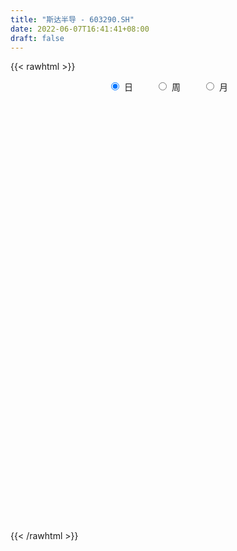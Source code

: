 ```yaml
---
title: "斯达半导 - 603290.SH"
date: 2022-06-07T16:41:41+08:00
draft: false
---
```

{{< rawhtml >}}
    <div style="text-align: center">
        <label style="padding: 1rem;"><input style="margin-right: .5rem" type="radio" name="period" value="D" checked onclick="period_change(this)">日</label>
        <label style="padding: 1rem;"><input style="margin-right: .5rem" type="radio" name="period" value="W" onclick="period_change(this)">周</label>
        <label style="padding: 1rem;"><input style="margin-right: .5rem" type="radio" name="period" value="M" onclick="period_change(this)">月</label>
    </div>
    <div id="chart" style="height: 700px;"></div> 
    <script type="text/javascript">
        const D_v = [69911.47,66442.66,44193.17,48683.39,42842.35,41270.43,32351.75,38965.77,34318.71,34793.93,25019.17,34261.44,34471.59,42727.58,31167.16,40865.33,65295.04,58567.9,64902.93,66768.33,49439.31,59505.69,39029.35,37340.92,41235.03,47461.57,69494.32,56338.07,55557.47,44326.12,35950.7,35802.63,32497.82,45540.23,42056.31,54949.64,36496.29,50318.12,34155.46,31738.43,42523.44,37241.22,52127.46,45147.52,38999.0,33064.48,31026.95,28708.58,39434.84,31980.49,22637.03,39880.8,31241.4,30578.23,32939.89,25470.56,35950.98,28253.91,33840.0,22766.3,20506.97,22641.94,14565.24,22545.56,24321.7,30971.0,28052.23,20266.42,14488.28,14219.91,14980.21,25903.46,20863.61,46796.66,25781.03,32272.14,21256.61,34026.76,52029.63,50736.42,30900.88,33469.64,17909.86,21645.21,27791.73,25471.97,19164.68,33010.39,49307.51,27380.58,21652.19,33126.61,18627.38,18886.66,23212.17,21432.56,14610.51,22626.45,31347.86,22442.37,16321.96,15324.62,30229.0,25785.68,12583.26,26887.71,19288.41,20964.86,12372.61,14871.0,22803.62,18032.26,27237.0,32496.42,48371.33,47858.35,24717.6,41748.78,23282.36,45371.67,34774.8,19706.07,28956.23,26052.82,32073.51,23575.92,22350.61,27886.02,23465.59,26279.09,27863.82,22631.44,26521.15,33448.52,16864.43,24733.9,19238.55,26864.79,57906.94,57101.07,43589.63,45226.24,38709.71,34359.28,36474.68,37815.16,35379.78,25458.48,27504.23,30474.3,21786.14,23428.4,46772.94,24455.75,34150.22,29411.55,40364.74,39582.48,39909.56,34825.0,34397.34,24503.74,43135.76,30914.36,38185.75,49791.98,46273.57,36377.13,26567.93,19925.16,20778.24,32804.29,26276.12,33660.29,24349.91,24404.28,20270.91,13749.95,21648.53,29566.34,38898.87,27902.91,21802.15,19878.75,34173.59,52226.65,32036.91,30238.28,16291.71,25980.77,24828.14,28874.55,26906.82,31695.35,35032.63,41431.89,27221.63,33088.85,36050.79,26042.3,33764.3,21937.05,17360.65,15170.81,15122.34,12339.9,13581.11,19557.97,15538.55,19175.58,14032.47,20977.8,19433.91,24323.87,19102.0,37877.3,42033.59,28346.0,27247.35,21301.9,24323.0,20868.0,28683.61,15261.56,14058.34,13310.03,36163.8,35180.31,17458.56,26027.59,19111.85,26641.41,16872.1,40956.54,31982.98,27632.12,19713.65,26333.35,23990.47,15387.24,21562.0,20777.35,17152.93,32376.15,22984.13,19077.6,14004.6,18549.36,17298.51,24269.0,23688.34,35079.14,28579.61,23574.92,24930.17,17055.08,18075.98,14864.94,25149.56,13400.12,23426.1,21904.9,18428.31,23658.16,36110.88,39611.0,45010.2,34149.38,34557.49,30814.36,26567.92,25751.94,24021.65,27562.32,37155.26,22625.08,32153.24,36627.3,33974.98,28588.29,34071.6,36365.21,28663.4,25240.65,19815.8,18888.1,18296.94,28617.56,31385.13,37535.51,31046.87,28543.93,26859.4,28814.73,28106.24,28605.73,23114.56,38765.75,38014.21,33726.18,19815.36,23807.46,37055.95,26135.9,28265.3,30803.4,20062.54,30193.04,19353.27,20830.06,32191.91,35853.23,26375.35,25536.3,19101.82,20257.56,21029.36,28464.18,40779.87,31430.21,20422.53,20745.01,14635.88,15311.13,14346.74,13811.25,27635.54,17347.44,23435.68,14821.59,17898.14,11447.47,16604.87,20486.92,15249.53,17557.83,20486.48,15206.72,13960.68,26117.23,20703.66,15615.05,10446.25,12130.7,17465.44,32624.56,17535.85,20623.37,37080.14,32376.84,21601.46,20183.29,19571.56,29508.67,27856.2,43009.5,27582.01,25359.68,26896.24,23253.29,18164.55,21461.22,18146.46,31156.68,21512.81,23361.54,20418.82,15755.96,15379.7,18603.27,27842.66,23995.05,16974.36,14759.27,17489.21,20994.71,19483.98,16313.33,11767.25,11588.04,37231.35,36433.92,19378.43,22053.61,14465.84,13711.39,11800.95,18607.96,11372.66,14445.71,14680.78,19133.76,17813.16,9311.16,8586.57,15838.68,24558.87,15465.24,12172.95,27061.8,22753.4,23861.82,25707.7,17072.58,26120.87,24101.52,24472.12,18148.28,34483.3,25681.4,21309.66,21361.41,16650.37,14114.49,12759.01,18041.07,19760.19,23679.88,20810.41,24579.56,33495.56,28818.07,24884.07,14316.75,19445.41,16945.29,12561.72,14913.02,14561.04,10210.16,26996.79,32645.97,25842.78,22675.47,16979.36,20641.9,14830.84,15138.39,22017.93,23297.53,23253.18,35352.82,35330.39,18946.18,18527.52,24187.49,27884.01,36506.15,14807.53,27759.62,16183.59,16587.34,19620.38,11948.97,12747.78,15215.83,20116.0,12080.36,15979.74,21568.0,28693.34,16370.16,27733.64,23788.5,15734.57,26861.17,20228.89,20837.55,19146.79,12037.76,15586.22,18082.66,16042.9,17168.47,17440.93,18917.18,20890.56,16114.16,16916.14,7595.51,27280.3,28571.14,20997.04,13787.16,12974.2,26340.95,23050.58,20301.77,13225.76,16153.71,19295.53,22343.63,14749.8,15040.96,12537.47,17683.2,15167.73,22684.55,22889.68,24916.04]
const D_histogram = [0.0,-0.4397037037,-0.3160014351,-0.802834798,-1.6149953325,-2.0749058033,-2.4281459285,-2.0006065349,-2.0907159889,-2.0305580916,-1.8294305122,-1.2080860466,-0.9224297703,-0.8549431043,-0.7490151691,-0.5481720847,0.3563757226,1.962639367,3.6284019334,4.7578710811,5.2488528177,4.2948990084,3.5718939477,2.6366680968,1.9930725803,1.6954781264,2.5237628441,3.0174662759,3.873693927,4.0348725306,4.1129047672,3.8637053295,3.3179342024,2.3846020204,2.8811108596,3.7887546656,5.563492611,7.1390930589,7.0902132443,7.0102039717,6.0188543193,3.7708518651,1.1699233349,-0.1298615785,-1.0032546759,-1.5134590661,-1.8960166084,-2.1288813341,-3.9330958157,-5.8145550928,-6.6969812082,-5.6593915939,-4.7330289743,-3.6505882574,-2.6234046835,-2.2064946864,-2.168496755,-2.7205074249,-3.7316306018,-3.9147389088,-4.4735729839,-4.609382169,-4.6226048284,-4.292492968,-3.944245693,-3.0540000195,-3.2683744961,-3.586524594,-3.5357956468,-3.069133327,-2.5315477538,-3.1799884501,-3.0685045872,-3.5140494888,-3.8555290413,-4.0623361613,-4.1895220416,-3.7591907979,-2.3731016481,-1.548410845,-1.5013930288,-2.1354922225,-2.2483547303,-1.7056633212,-0.6190150162,0.4677569362,0.966245108,2.4499651596,3.9611341926,4.4350620814,4.2934760824,4.5614551725,4.3060962003,3.7345872409,3.5760443722,3.4084670113,3.0211775751,2.7240206945,3.1934439627,3.0967575143,2.585818892,1.9873735383,0.5185293663,-0.5623371155,-1.2533776577,-2.3323624883,-2.5696280383,-2.6158519067,-2.3673852604,-1.8627076877,-0.9305585977,-0.3075472926,0.4228723233,1.6191489466,3.3511683979,3.409208731,3.265566115,3.7065284063,5.1479640615,5.5988337701,4.6393912909,3.6627908268,3.6321517848,3.6580641669,3.5087004068,2.479668788,1.1505104394,-0.0814506878,-0.9892504646,-1.4174764141,-1.6725981455,-2.2749243031,-1.8889719223,-1.2862476551,-1.0294245655,-0.4772176134,-0.4569604736,-1.133262085,-0.1838211492,1.1819522768,1.9519802754,3.7173527372,4.7758051033,6.606899667,5.4084660932,3.5244376893,2.7519982024,2.1584785153,2.1295979604,0.8985986958,-0.022721391,-1.3895460766,-3.7112818752,-4.9474093566,-4.6516379693,-4.3967985821,-4.5608784139,-3.8887373242,-2.2516953896,-1.7274797497,-0.7207039069,-0.4804946389,0.8414921183,1.5156421166,2.4303477826,0.957279615,-0.0936677913,-0.1967663828,-1.1479414232,-2.1116886712,-2.6482666468,-3.4655942292,-3.8044306737,-3.2221440827,-3.5605221362,-4.5905003261,-5.2294358695,-5.2230342478,-4.8165334413,-4.7745812599,-3.0634352115,-2.7736557966,-1.9962344329,-1.0495661655,-0.8053956884,0.6627122985,1.7837288191,2.1974239448,1.8168950353,1.794209226,2.0541773584,0.6376016495,0.7580608881,1.3488471631,0.8685063807,-0.6314141379,-2.1446790242,-4.0307300751,-6.0615248092,-6.921709194,-6.4008250975,-5.5426775863,-4.9841250065,-4.577666308,-3.7419807175,-2.9929079875,-2.3803464859,-1.990438331,-1.5307116452,-1.5832650873,-1.5057331526,-0.9120622384,-0.136885112,0.4341256772,0.9981322122,2.059423186,3.9075041429,4.9023289841,5.1637322136,5.3407435348,4.7497097764,4.2934946386,4.0265320915,3.7406933483,3.3301426821,2.8215333125,3.5984631763,3.2846931865,2.7557426993,2.3648104042,2.1661097562,2.0627429159,2.0166558283,2.6201306307,2.782646957,3.1625442442,2.9693579586,1.8191709758,1.3040151904,0.639749769,0.0021811111,-0.4767470727,-0.5045795855,0.0873395527,0.7250483761,0.9530473694,0.9835142203,0.8620822885,0.9063909535,1.0929518667,1.1917532708,1.9417727932,2.4627159869,2.679521517,2.3755204234,1.9662080665,0.9303142365,0.4996519479,0.5310392423,0.1561147153,0.398424145,0.7108596078,0.8450336094,1.2037707164,1.4200579769,3.0066737325,4.3238456135,4.6695397409,5.3246198811,5.4972605693,5.2202172785,4.6186353764,3.970579697,2.7088588601,3.2986543813,2.8247531438,0.8346316593,0.5046300485,0.8675478047,1.0949400218,2.6218547819,2.9397616902,2.9781272201,1.8675596139,0.8949267834,-0.1446058951,-1.3729103131,-2.4931083299,-1.1932791716,1.7660022527,4.1109928464,6.6138506655,6.53454075,5.9345549606,3.6872512289,4.1225419144,5.8713351343,3.5775519846,-1.0128671565,-2.3064256485,-4.0464002102,-6.0014827012,-7.6255026294,-9.3479381343,-10.425679232,-11.0726860016,-11.2469730402,-10.7060156323,-10.6250098642,-9.7491205034,-8.0815350671,-5.0237194522,-2.4399613657,-1.5902028119,-1.5108240082,-1.0081729989,0.2494570561,-0.9331082409,-3.5382641061,-4.6663956003,-6.1283045941,-7.0961659549,-6.9031382528,-6.4867760927,-5.6451890385,-4.5281249866,-2.0606977982,-0.7950034076,0.9031183632,1.895411326,2.8892972877,3.6991362986,4.7415944661,5.9160916894,6.0995489413,6.8782995086,6.4694856296,5.8743994106,6.1280600637,3.3388104826,2.5212842416,1.3876457222,0.6092782311,-0.2790546006,1.5059122625,4.401664917,6.3033711136,6.4219994994,3.4901963174,1.4852822424,0.7884530585,0.2761525656,0.0857031241,-0.840282105,-2.0096277883,-0.3912801299,1.0983950566,3.054791943,3.4647422133,3.0783245796,2.0949567633,1.816138697,0.904495236,1.6266667513,2.1825989659,0.3570272545,-0.7029204286,-1.1773220719,-1.7760001351,-2.083374312,-0.8477705991,0.3941870851,0.637918281,-0.1118001416,-1.306791091,-1.0062113555,-0.6821676523,-1.3512139695,-1.7334465576,-1.8940527716,-4.2649034333,-7.0204441337,-8.1654819975,-8.7649024642,-8.5899494667,-8.2204466501,-7.4852160109,-7.2378484772,-6.8881309919,-6.3505368901,-6.512995342,-5.4386330817,-4.1358628511,-3.4137778869,-2.9631974801,-3.3646373699,-2.3689896854,-2.3281723691,-1.7013926078,-1.8122877626,-2.2103116369,-3.5524620914,-4.743576391,-5.3162196983,-5.783275453,-6.4496197896,-5.7489642867,-5.402772958,-3.4421708613,-1.4408364937,0.2757150147,1.6242398884,2.2554368156,2.3126436541,2.7791139106,2.3015374666,2.6190148758,2.6202274744,1.9245034572,1.7525847497,-0.2449567368,-0.8347212509,-0.9387923804,-1.1928849135,-0.4132654759,0.7126851534,1.3645423995,2.3948089003,2.8242129662,2.8295539526,3.9293456662,5.884634576,6.9028190972,7.6984970201,8.403944963,8.8218430662,8.5982147755,7.3149522455,6.2898792772,4.6970317869,3.7873078679,4.647328278,4.7893359081,4.3595622826,2.8149975137,2.443361355,4.3779579897,4.552783314,4.591059633,5.4043048603,5.3145472494,4.6896878659,3.432416153,1.7596263608,0.1813028182,-1.5088421322,-1.5675539457,-2.1848480081,-1.5966890949,-3.8284308031,-6.1485922966,-7.2640657771,-9.3401565582,-10.2634257167,-10.9686104021,-9.6129379064,-8.5827168173,-6.3173766514,-5.4116437813,-4.4761723781,-3.8895592615,-3.7604699541,-4.7555461889,-4.6768064111,-2.3575077845,-0.1221582796,1.7662581454,2.3463066322,1.4323639968,0.6439159665,2.2031406546,3.9096580813,4.5909582868,5.2861260733,4.7704416652,5.6268961659,6.479642063,7.6611568179,8.0848264211,7.5008227617,6.192172069,4.5725216263,3.1732119412,2.1025737525,1.5324182218,1.4535991922,1.1857813622,1.749597398,1.9510702928,0.868920827]
const D_fast = [0.0,-0.5496296296,-0.5049277197,-1.1924697821,-2.4083791498,-3.3870160714,-4.3472926787,-4.4199049188,-5.03269337,-5.4801749957,-5.7364050443,-5.4170820904,-5.3620332566,-5.5082823668,-5.5896082238,-5.5258081606,-4.5321664226,-2.4352429364,0.1376201133,2.4565570312,4.2597519723,4.3795229151,4.5494913413,4.2734325146,4.1281051431,4.2543802208,5.7136056495,6.9616756504,8.7863267832,9.9562235194,11.0624819479,11.7792088425,12.062921266,11.7257395891,12.9425261433,14.7973586157,17.9629697138,21.3233434264,23.0470169229,24.7195586432,25.2329225707,23.9276330828,21.6191853862,20.2869350782,19.1627283118,18.2741591551,17.4175974608,16.6525124015,13.8650239659,10.5299259156,7.9732544983,7.595996214,7.33910159,7.5088952426,7.8802276457,7.7455139712,7.2413877137,6.0092501877,4.0652193603,2.9034263261,1.2261990051,-0.0619557223,-1.2308295888,-1.9738409704,-2.6116551187,-2.48490945,-3.5163775506,-4.731158797,-5.5643787616,-5.8649997736,-5.9603011388,-7.4037389476,-8.0593812314,-9.3834385053,-10.6888003181,-11.9111914784,-13.0857578691,-13.5952243249,-12.8024105872,-12.3648224953,-12.6931529362,-13.8611251856,-14.5360763759,-14.4198007971,-13.4879062463,-12.2841950597,-11.5441456109,-9.4479342694,-6.9464816882,-5.3637882792,-4.4320052575,-3.0236623744,-2.2024972964,-1.8403594456,-1.1048912213,-0.4203518293,-0.0523468717,0.3315014212,1.5992856801,2.2767886103,2.412304711,2.3107027419,0.9714909115,-0.2499598492,-1.2543448059,-2.9164202585,-3.7960928181,-4.4962796632,-4.839659332,-4.8006586813,-4.1011492406,-3.5550247587,-2.7188870619,-1.117823202,1.4519883488,2.3623308646,3.0350797774,4.4026741703,7.1311008408,8.981678992,9.1820843355,9.1211815781,9.9985804823,10.9390089061,11.6668202477,11.2577058259,10.2161750872,8.963851288,7.8087388951,7.026143842,6.3528725743,5.1818153409,5.0955247411,5.3766870946,5.3761540428,5.8090565915,5.715073613,4.7554564804,5.6589421288,7.320203624,8.5782266914,11.2729373376,13.5253409795,17.0081604599,17.1618434094,16.1589244279,16.0744844916,16.0205844333,16.5241033685,15.5177537779,14.5907533433,12.8765421386,9.6269858711,7.1540060506,6.2868679455,5.4425076872,4.138208252,3.8381650106,4.9122830978,5.0046288003,5.8312286663,5.9513142746,7.4836740614,8.5367345888,10.0590272005,8.8252789367,7.7509145826,7.5986243953,6.3604639991,4.8687945833,3.6701499461,1.9864238064,0.6964796934,0.4732302637,-0.7552783239,-2.9328815953,-4.879176106,-6.1785330463,-6.9761656001,-8.1278587337,-7.1825714881,-7.5862060224,-7.3078432669,-6.6235665409,-6.5807449859,-4.9469589244,-3.380010199,-2.4169590872,-2.3432642378,-1.9173977406,-1.1438852686,-2.4010605652,-2.0910861045,-1.1630880387,-1.426302226,-3.084076279,-5.1335109214,-8.027244491,-11.5734204275,-14.1640321107,-15.2433542887,-15.770876174,-16.4583548458,-17.1963127243,-17.2961223131,-17.29527658,-17.2778016999,-17.3855031277,-17.3084543532,-17.7568240672,-18.0557254206,-17.690070066,-16.9491142176,-16.2695720091,-15.4560324211,-13.8798856508,-11.0549286581,-8.8345215709,-7.282185288,-5.7699880831,-5.1735943974,-4.5564358756,-3.8167653997,-3.1674308059,-2.7454458015,-2.5486718431,-0.8721261851,-0.3647228784,-0.2047376907,-0.0044673848,0.3383594063,0.7506782949,1.2087551645,2.4672626245,3.32544069,4.4959740383,5.0451272424,4.3497330035,4.1605810158,3.6562530366,3.0192296564,2.4211147044,2.2671372952,2.8808913217,3.6998622391,4.1661230747,4.4424684807,4.536557121,4.8074635244,5.2672624042,5.664002126,6.8994648468,8.0360870371,8.9227729466,9.2126519588,9.2948916185,8.4915763476,8.185827046,8.349974151,8.0140783028,8.3559937687,8.8461441335,9.1915765374,9.8512563236,10.4225580783,12.760842267,15.1589755514,16.672054614,18.6582897245,20.205245555,21.2332565839,21.7863335258,22.1309227706,21.5464166488,22.9608757653,23.1931628137,21.4116992441,21.2078551454,21.7876598528,22.2887870753,24.4711655309,25.5240128618,26.3069101967,25.6632324939,24.9143313593,23.838647207,22.2671152107,20.5236401115,21.5251494769,24.9259314643,28.2986702697,32.4549907552,34.0093160272,34.8929689779,33.5674780535,35.0334042175,38.250031221,36.8506360674,32.0070001372,30.136835233,27.3852606189,23.9298074526,20.399411867,16.3399918285,12.6558309228,9.2406526528,6.2546223541,4.1190758539,1.543829156,-0.0175616091,-0.3703599395,1.4315258124,3.4052935574,3.8575014083,3.5591742099,3.8097819694,5.1297762885,3.7139339312,0.2242120395,-2.0705183547,-5.0645034971,-7.8064063466,-9.3391632077,-10.5444950708,-11.1142052761,-11.1291724709,-9.1769197321,-8.1099761934,-6.1860748317,-4.7199290375,-3.0037187539,-1.2690956683,0.9587611157,3.6122812614,5.3206257486,7.8189511931,9.0275087214,9.9010223551,11.6866980241,9.7321510637,9.5449458831,8.7582187943,8.1321708609,7.1740743791,9.3355193078,13.3316881915,16.8092371666,18.5333654272,16.4741113245,14.8405178101,14.3408018908,13.8975395393,13.7285158788,12.5924601235,10.9207074932,12.4412351191,14.2055090697,16.9256039419,18.2017397654,18.5849032766,18.1252746512,18.3004912592,17.6149716072,18.7438098102,19.8453917664,18.1090768686,16.8733990783,16.104666917,15.0619888201,14.2337710652,15.2574321284,16.5979365838,17.0011473499,16.223478892,14.7017901698,14.7508170664,14.9043188565,13.8974690469,13.0818748195,12.4477554126,9.0106788926,4.5000271587,1.3136187956,-1.4770272871,-3.4495616564,-5.1351705023,-6.2712438659,-7.8333384514,-9.2056537141,-10.2556938349,-12.0464011223,-12.3316971324,-12.0628926145,-12.1942521221,-12.4844710853,-13.7270703176,-13.3236700543,-13.8648958304,-13.663464221,-14.2274313165,-15.1780331,-17.4082990774,-19.7853074747,-21.6870057065,-23.5998803246,-25.8786296085,-26.6152151773,-27.6197170881,-26.5196577067,-24.8785324626,-23.0930522004,-21.3384673546,-20.1434112235,-19.5080434715,-18.3467947374,-18.2489868148,-17.2767556866,-16.6204862194,-16.8350843723,-16.5688568923,-18.6276375631,-19.4260823899,-19.7648516145,-20.317165376,-19.6408623074,-18.3367403897,-17.3437475438,-15.7147788178,-14.5793215104,-13.8665920358,-11.7844639058,-8.3580163519,-5.6141270565,-2.8938248785,-0.0873906948,2.535968175,4.4618935781,5.0073691095,5.5547659605,5.1361764169,5.1732794649,7.1951319445,8.5344735516,9.1945904968,8.3537751063,8.5929792863,11.6220654184,12.9350865712,14.1211277984,16.2854492409,17.5243284423,18.0718910253,17.6727233507,16.4398401486,14.9068423106,12.8394868271,12.3888865272,11.2253804628,11.4143671023,8.2255176933,4.3682081256,1.4367182008,-2.9744117197,-6.4635373074,-9.9108745934,-10.9584365743,-12.0738946895,-11.3878986864,-11.8350767617,-12.018648453,-12.4044251518,-13.2154533329,-15.3994161149,-16.4898779399,-14.7599562594,-12.5551463244,-10.225165363,-9.0585402183,-9.6143918545,-10.2418608931,-8.1318510413,-5.4479190943,-3.6188793171,-1.6021800123,-0.9252540041,1.337924538,3.8105809509,6.9073849103,9.3522611188,10.6434631498,10.8828554743,10.4063354383,9.8003287384,9.2553339879,9.0682830125,9.352863781,9.3814912916,10.3827066769,11.0719471448,10.2070278859]
const D_slow = [0.0,-0.1099259259,-0.1889262847,-0.3896349842,-0.7933838173,-1.3121102681,-1.9191467502,-2.419298384,-2.9419773812,-3.4496169041,-3.9069745321,-4.2089960438,-4.4396034863,-4.6533392624,-4.8405930547,-4.9776360759,-4.8885421452,-4.3978823035,-3.4907818201,-2.3013140498,-0.9891008454,0.0846239067,0.9775973936,1.6367644178,2.1350325629,2.5589020944,3.1898428055,3.9442093744,4.9126328562,5.9213509889,6.9495771807,7.915503513,8.7449870636,9.3411375687,10.0614152836,11.00860395,12.3994771028,14.1842503675,15.9568036786,17.7093546715,19.2140682513,20.1567812176,20.4492620514,20.4167966567,20.1659829877,19.7876182212,19.3136140691,18.7813937356,17.7981197817,16.3444810085,14.6702357064,13.2553878079,12.0721305644,11.1594835,10.5036323291,9.9520086575,9.4098844688,8.7297576126,7.7968499621,6.8181652349,5.6997719889,4.5474264467,3.3917752396,2.3186519976,1.3325905744,0.5690905695,-0.2480030545,-1.144634203,-2.0285831147,-2.7958664465,-3.428753385,-4.2237504975,-4.9908766443,-5.8693890165,-6.8332712768,-7.8488553171,-8.8962358275,-9.836033527,-10.429308939,-10.8164116503,-11.1917599075,-11.7256329631,-12.2877216457,-12.714137476,-12.86889123,-12.751951996,-12.510390719,-11.897899429,-10.9076158809,-9.7988503605,-8.7254813399,-7.5851175468,-6.5085934967,-5.5749466865,-4.6809355935,-3.8288188406,-3.0735244468,-2.3925192732,-1.5941582826,-0.819968904,-0.173514181,0.3233292036,0.4529615452,0.3123772663,-0.0009671482,-0.5840577702,-1.2264647798,-1.8804277565,-2.4722740716,-2.9379509935,-3.170590643,-3.2474774661,-3.1417593853,-2.7369721486,-1.8991800491,-1.0468778664,-0.2304863376,0.6961457639,1.9831367793,3.3828452219,4.5426930446,5.4583907513,6.3664286975,7.2809447392,8.1581198409,8.7780370379,9.0656646478,9.0453019758,8.7979893597,8.4436202562,8.0254707198,7.456739644,6.9844966634,6.6629347497,6.4055786083,6.2862742049,6.1720340866,5.8887185653,5.842763278,6.1382513472,6.6262464161,7.5555846004,8.7495358762,10.4012607929,11.7533773162,12.6344867386,13.3224862892,13.862105918,14.3945054081,14.6191550821,14.6134747343,14.2660882152,13.3382677464,12.1014154072,10.9385059149,9.8393062693,8.6990866659,7.7269023348,7.1639784874,6.73210855,6.5519325732,6.4318089135,6.6421819431,7.0210924722,7.6286794179,7.8679993216,7.8445823738,7.7953907781,7.5084054223,6.9804832545,6.3184165928,5.4520180355,4.5009103671,3.6953743464,2.8052438124,1.6576187308,0.3502597635,-0.9554987985,-2.1596321588,-3.3532774738,-4.1191362767,-4.8125502258,-5.311608834,-5.5740003754,-5.7753492975,-5.6096712229,-5.1637390181,-4.6143830319,-4.1601592731,-3.7116069666,-3.198062627,-3.0386622146,-2.8491469926,-2.5119352018,-2.2948086067,-2.4526621411,-2.9888318972,-3.9965144159,-5.5118956183,-7.2423229167,-8.8425291911,-10.2281985877,-11.4742298393,-12.6186464163,-13.5541415957,-14.3023685926,-14.897455214,-15.3950647968,-15.7777427081,-16.1735589799,-16.549992268,-16.7780078276,-16.8122291056,-16.7036976863,-16.4541646333,-15.9393088368,-14.962432801,-13.736850555,-12.4459175016,-11.1107316179,-9.9233041738,-8.8499305142,-7.8432974913,-6.9081241542,-6.0755884837,-5.3702051555,-4.4705893615,-3.6494160648,-2.96048039,-2.369277789,-1.8277503499,-1.3120646209,-0.8079006639,-0.1528680062,0.542793733,1.3334297941,2.0757692838,2.5305620277,2.8565658253,3.0165032676,3.0170485453,2.8978617772,2.7717168808,2.793551769,2.974813863,3.2130757053,3.4589542604,3.6744748325,3.9010725709,4.1743105376,4.4722488553,4.9576920536,5.5733710503,6.2432514295,6.8371315354,7.328683552,7.5612621111,7.6861750981,7.8189349087,7.8579635875,7.9575696237,8.1352845257,8.346542928,8.6474856071,9.0025001014,9.7541685345,10.8351299379,12.0025148731,13.3336698434,14.7079849857,16.0130393053,17.1676981494,18.1603430737,18.8375577887,19.662221384,20.36840967,20.5770675848,20.7032250969,20.9201120481,21.1938470535,21.849310749,22.5842511716,23.3287829766,23.7956728801,24.0194045759,23.9832531021,23.6400255239,23.0167484414,22.7184286485,23.1599292117,24.1876774233,25.8411400896,27.4747752772,28.9584140173,29.8802268245,30.9108623031,32.3786960867,33.2730840829,33.0198672937,32.4432608816,31.4316608291,29.9312901538,28.0249144964,25.6879299628,23.0815101548,20.3133386544,17.5015953943,14.8250914863,12.1688390202,9.7315588944,7.7111751276,6.4552452645,5.8452549231,5.4477042202,5.0699982181,4.8179549684,4.8803192324,4.6470421722,3.7624761456,2.5958772456,1.063801097,-0.7102403917,-2.4360249549,-4.0577189781,-5.4690162377,-6.6010474843,-7.1162219339,-7.3149727858,-7.089193195,-6.6153403635,-5.8930160416,-4.9682319669,-3.7828333504,-2.303810428,-0.7789231927,0.9406516845,2.5580230918,4.0266229445,5.5586379604,6.3933405811,7.0236616415,7.370573072,7.5228926298,7.4531289797,7.8296070453,8.9300232745,10.505866053,12.1113659278,12.9839150071,13.3552355677,13.5523488324,13.6213869737,13.6428127548,13.4327422285,12.9303352814,12.832515249,13.1071140131,13.8708119989,14.7369975522,15.5065786971,16.0303178879,16.4843525621,16.7104763712,17.117143059,17.6627928005,17.7520496141,17.5763195069,17.2819889889,16.8379889552,16.3171453772,16.1052027274,16.2037494987,16.3632290689,16.3352790335,16.0085812608,15.7570284219,15.5864865088,15.2486830165,14.8153213771,14.3418081842,13.2755823258,11.5204712924,9.479100793,7.287875177,5.1403878103,3.0852761478,1.2139721451,-0.5954899742,-2.3175227222,-3.9051569447,-5.5334057802,-6.8930640507,-7.9270297634,-8.7804742352,-9.5212736052,-10.3624329477,-10.954680369,-11.5367234613,-11.9620716132,-12.4151435539,-12.9677214631,-13.855836986,-15.0417310837,-16.3707860083,-17.8166048715,-19.4290098189,-20.8662508906,-22.2169441301,-23.0774868454,-23.4376959689,-23.3687672152,-22.9627072431,-22.3988480392,-21.8206871256,-21.125908648,-20.5505242813,-19.8957705624,-19.2407136938,-18.7595878295,-18.3214416421,-18.3826808263,-18.591361139,-18.8260592341,-19.1242804625,-19.2275968314,-19.0494255431,-18.7082899432,-18.1095877181,-17.4035344766,-16.6961459884,-15.7138095719,-14.2426509279,-12.5169461536,-10.5923218986,-8.4913356578,-6.2858748913,-4.1363211974,-2.307583136,-0.7351133167,0.43914463,1.385971597,2.5478036665,3.7451376435,4.8350282142,5.5387775926,6.1496179313,7.2441074287,8.3823032572,9.5300681655,10.8811443806,12.2097811929,13.3822031594,14.2403071976,14.6802137878,14.7255394924,14.3483289593,13.9564404729,13.4102284709,13.0110561971,12.0539484964,10.5168004222,8.700783978,6.3657448384,3.7998884092,1.0577358087,-1.3454986679,-3.4911778722,-5.0705220351,-6.4234329804,-7.5424760749,-8.5148658903,-9.4549833788,-10.643869926,-11.8130715288,-12.4024484749,-12.4329880448,-11.9914235085,-11.4048468504,-11.0467558512,-10.8857768596,-10.3349916959,-9.3575771756,-8.2098376039,-6.8883060856,-5.6956956693,-4.2889716278,-2.6690611121,-0.7537719076,1.2674346977,3.1426403881,4.6906834053,5.8338138119,6.6271167972,7.1527602353,7.5358647908,7.8992645888,8.1957099294,8.6331092789,9.1208768521,9.3381070588]
const D_data = [['2020-05-15', 165.0, 169.99, 162.4, 180.0],['2020-05-18', 174.0, 163.1, 160.1, 174.39],['2020-05-19', 164.2, 168.98, 160.86, 170.41],['2020-05-20', 167.0, 159.85, 156.3, 169.6],['2020-05-21', 158.9, 151.19, 149.5, 158.91],['2020-05-22', 150.68, 150.52, 147.58, 155.67],['2020-05-25', 149.0, 147.61, 144.5, 152.5],['2020-05-26', 149.11, 155.51, 149.11, 156.38],['2020-05-27', 154.01, 147.91, 147.86, 156.39],['2020-05-28', 146.76, 147.6, 140.95, 149.04],['2020-05-29', 145.68, 148.0, 144.0, 149.99],['2020-06-01', 150.36, 153.7, 147.66, 155.84],['2020-06-02', 154.0, 150.48, 148.11, 154.86],['2020-06-03', 150.64, 147.34, 146.78, 152.88],['2020-06-04', 146.7, 146.97, 143.33, 147.45],['2020-06-05', 146.3, 147.77, 146.28, 153.1],['2020-06-08', 150.5, 158.81, 150.47, 162.0],['2020-06-09', 161.99, 174.69, 161.99, 174.69],['2020-06-10', 179.8, 186.0, 173.75, 189.98],['2020-06-11', 193.48, 189.82, 187.0, 196.94],['2020-06-12', 188.26, 190.0, 184.31, 192.0],['2020-06-15', 185.66, 174.4, 174.0, 186.91],['2020-06-16', 177.45, 175.98, 173.3, 180.49],['2020-06-17', 176.08, 171.5, 168.6, 176.69],['2020-06-18', 171.92, 173.0, 168.0, 175.29],['2020-06-19', 171.11, 176.6, 171.11, 180.5],['2020-06-22', 180.88, 194.26, 180.66, 194.26],['2020-06-23', 195.12, 196.39, 188.38, 200.0],['2020-06-24', 196.0, 208.0, 193.98, 214.99],['2020-06-29', 204.0, 206.0, 201.0, 214.95],['2020-06-30', 208.16, 209.8, 204.1, 214.5],['2020-07-01', 209.0, 209.5, 204.3, 217.85],['2020-07-02', 206.98, 207.7, 204.51, 214.7],['2020-07-03', 207.93, 202.41, 191.69, 209.99],['2020-07-06', 201.8, 222.65, 201.5, 222.65],['2020-07-07', 234.43, 235.8, 228.68, 244.92],['2020-07-08', 238.61, 259.38, 238.61, 259.38],['2020-07-09', 271.99, 272.98, 260.0, 279.8],['2020-07-10', 264.0, 264.63, 260.27, 272.5],['2020-07-13', 267.68, 271.96, 264.89, 276.99],['2020-07-14', 268.0, 265.5, 254.01, 275.0],['2020-07-15', 265.13, 247.7, 246.92, 267.49],['2020-07-16', 246.34, 235.0, 224.52, 256.0],['2020-07-17', 234.81, 244.06, 233.47, 254.0],['2020-07-20', 246.25, 245.95, 230.0, 248.88],['2020-07-21', 240.61, 248.59, 240.18, 256.0],['2020-07-22', 244.8, 249.19, 244.67, 255.52],['2020-07-23', 244.0, 250.5, 238.69, 250.5],['2020-07-24', 247.49, 225.45, 225.45, 249.77],['2020-07-27', 220.0, 213.0, 210.51, 226.0],['2020-07-28', 219.0, 215.21, 208.5, 220.0],['2020-07-29', 214.99, 236.73, 212.03, 236.73],['2020-07-30', 236.0, 238.3, 230.02, 244.0],['2020-07-31', 237.0, 244.0, 236.01, 252.19],['2020-08-03', 246.94, 248.06, 238.8, 251.64],['2020-08-04', 248.06, 243.85, 241.95, 251.86],['2020-08-05', 252.52, 239.96, 236.01, 259.99],['2020-08-06', 233.99, 230.5, 225.45, 236.73],['2020-08-07', 229.0, 219.09, 214.37, 231.99],['2020-08-10', 216.29, 224.2, 216.29, 226.2],['2020-08-11', 223.88, 215.0, 214.45, 225.55],['2020-08-12', 214.01, 215.5, 205.0, 216.93],['2020-08-13', 217.16, 213.49, 210.86, 218.0],['2020-08-14', 213.8, 215.48, 208.0, 216.5],['2020-08-17', 216.0, 214.5, 209.96, 216.97],['2020-08-18', 214.27, 221.98, 212.52, 224.62],['2020-08-19', 218.78, 207.45, 207.45, 218.89],['2020-08-20', 204.0, 201.85, 192.64, 206.96],['2020-08-21', 202.0, 202.66, 199.5, 204.63],['2020-08-24', 201.1, 206.28, 198.0, 208.43],['2020-08-25', 205.98, 207.2, 205.98, 213.77],['2020-08-26', 208.18, 189.19, 186.86, 208.74],['2020-08-27', 189.32, 194.09, 185.0, 196.46],['2020-08-28', 191.0, 182.78, 176.65, 191.05],['2020-08-31', 183.0, 178.08, 178.0, 184.08],['2020-09-01', 176.9, 174.05, 167.55, 176.99],['2020-09-02', 175.0, 169.63, 168.8, 175.98],['2020-09-03', 169.78, 172.91, 164.88, 178.66],['2020-09-04', 175.0, 185.91, 174.68, 190.1],['2020-09-07', 187.0, 181.78, 177.68, 196.6],['2020-09-08', 177.0, 171.6, 169.01, 177.79],['2020-09-09', 166.51, 158.37, 157.01, 168.97],['2020-09-10', 164.0, 159.4, 157.52, 164.56],['2020-09-11', 156.0, 165.41, 155.18, 166.6],['2020-09-14', 168.59, 173.89, 164.8, 174.5],['2020-09-15', 172.33, 177.9, 167.5, 179.5],['2020-09-16', 176.06, 173.6, 173.47, 179.99],['2020-09-17', 174.39, 190.96, 172.47, 190.96],['2020-09-18', 196.8, 200.38, 192.1, 205.47],['2020-09-21', 196.74, 194.66, 193.97, 201.15],['2020-09-22', 191.98, 190.03, 187.28, 196.5],['2020-09-23', 191.8, 197.9, 190.01, 201.0],['2020-09-24', 194.0, 193.93, 192.01, 199.28],['2020-09-25', 195.47, 190.09, 188.6, 198.78],['2020-09-28', 191.02, 195.49, 187.09, 199.2],['2020-09-29', 197.5, 196.69, 194.5, 200.06],['2020-09-30', 196.68, 194.52, 194.01, 199.74],['2020-10-09', 198.0, 195.71, 195.21, 201.94],['2020-10-12', 196.56, 207.88, 196.56, 207.88],['2020-10-13', 207.0, 204.15, 200.51, 207.0],['2020-10-14', 202.27, 199.52, 199.38, 203.88],['2020-10-15', 199.46, 197.26, 196.23, 202.45],['2020-10-16', 196.0, 181.8, 180.0, 198.98],['2020-10-19', 180.0, 179.78, 174.5, 185.3],['2020-10-20', 177.5, 179.15, 175.6, 179.53],['2020-10-21', 179.15, 168.0, 165.88, 179.99],['2020-10-22', 167.5, 172.88, 165.02, 174.99],['2020-10-23', 171.52, 172.2, 168.52, 175.98],['2020-10-26', 171.0, 174.13, 168.01, 177.8],['2020-10-27', 172.0, 177.3, 170.35, 178.71],['2020-10-28', 177.3, 185.0, 174.9, 187.65],['2020-10-29', 180.6, 184.39, 180.5, 190.76],['2020-10-30', 181.73, 189.0, 181.54, 193.58],['2020-11-02', 189.0, 200.47, 185.4, 205.5],['2020-11-03', 201.5, 216.8, 200.48, 220.52],['2020-11-04', 212.99, 203.18, 198.8, 215.92],['2020-11-05', 206.0, 203.01, 199.1, 207.68],['2020-11-06', 202.0, 213.98, 198.0, 217.0],['2020-11-09', 221.5, 235.38, 221.5, 235.38],['2020-11-10', 240.0, 232.8, 230.81, 247.5],['2020-11-11', 234.5, 218.42, 218.42, 236.49],['2020-11-12', 224.27, 217.0, 216.85, 225.5],['2020-11-13', 216.68, 229.9, 213.6, 234.5],['2020-11-16', 229.88, 234.5, 220.52, 236.9],['2020-11-17', 230.89, 235.95, 217.01, 236.48],['2020-11-18', 230.6, 225.34, 225.05, 235.0],['2020-11-19', 219.0, 217.91, 215.51, 227.48],['2020-11-20', 217.0, 213.9, 208.26, 220.88],['2020-11-23', 211.58, 213.0, 207.02, 214.82],['2020-11-24', 212.0, 215.65, 210.1, 219.69],['2020-11-25', 216.0, 215.9, 211.2, 223.8],['2020-11-26', 215.0, 208.74, 207.7, 218.0],['2020-11-27', 207.0, 219.9, 204.61, 220.6],['2020-11-30', 219.98, 225.0, 216.0, 230.0],['2020-12-01', 222.1, 223.0, 221.03, 226.99],['2020-12-02', 224.0, 229.2, 223.0, 231.66],['2020-12-03', 228.0, 224.6, 224.24, 233.5],['2020-12-04', 221.0, 214.31, 213.0, 224.62],['2020-12-07', 220.0, 235.74, 220.0, 235.74],['2020-12-08', 235.47, 248.5, 230.0, 253.47],['2020-12-09', 247.77, 249.0, 244.18, 259.0],['2020-12-10', 252.98, 271.65, 243.0, 273.8],['2020-12-11', 267.34, 275.03, 262.63, 280.0],['2020-12-14', 277.5, 298.5, 266.62, 302.53],['2020-12-15', 295.0, 268.65, 268.65, 303.79],['2020-12-16', 260.0, 257.02, 254.31, 268.0],['2020-12-17', 254.44, 268.12, 252.26, 273.17],['2020-12-18', 272.5, 270.57, 268.12, 280.85],['2020-12-21', 269.19, 279.7, 267.3, 293.0],['2020-12-22', 281.88, 264.5, 262.0, 281.9],['2020-12-23', 263.0, 264.98, 258.55, 268.8],['2020-12-24', 261.18, 254.68, 250.0, 267.5],['2020-12-25', 254.77, 232.62, 229.21, 254.77],['2020-12-28', 224.3, 234.91, 224.12, 238.0],['2020-12-29', 234.0, 249.35, 230.81, 252.0],['2020-12-30', 245.0, 248.18, 238.0, 249.85],['2020-12-31', 247.32, 240.9, 232.81, 249.0],['2021-01-04', 238.99, 250.54, 232.5, 255.0],['2021-01-05', 251.94, 267.5, 251.94, 272.0],['2021-01-06', 266.0, 258.81, 251.94, 266.0],['2021-01-07', 258.0, 268.98, 249.94, 269.9],['2021-01-08', 270.0, 263.2, 257.07, 270.0],['2021-01-11', 265.07, 282.08, 265.07, 289.0],['2021-01-12', 275.5, 281.3, 269.58, 290.98],['2021-01-13', 285.0, 291.26, 270.08, 291.99],['2021-01-14', 286.5, 262.28, 262.13, 304.11],['2021-01-15', 248.0, 262.19, 236.8, 270.0],['2021-01-18', 256.0, 271.94, 250.35, 278.32],['2021-01-19', 271.0, 259.0, 258.0, 271.94],['2021-01-20', 258.0, 253.37, 253.12, 262.3],['2021-01-21', 253.37, 253.69, 253.2, 259.78],['2021-01-22', 253.7, 244.88, 239.05, 256.2],['2021-01-25', 240.0, 245.53, 236.36, 247.88],['2021-01-26', 245.58, 255.5, 243.8, 259.5],['2021-01-27', 251.96, 242.36, 239.0, 254.97],['2021-01-28', 237.0, 227.02, 225.8, 248.36],['2021-01-29', 230.0, 223.59, 219.0, 231.95],['2021-02-01', 221.35, 225.72, 219.03, 228.0],['2021-02-02', 225.77, 227.6, 223.5, 235.0],['2021-02-03', 225.98, 220.0, 208.84, 227.49],['2021-02-04', 219.05, 242.0, 213.0, 242.0],['2021-02-05', 233.47, 226.63, 226.0, 238.88],['2021-02-08', 226.48, 233.0, 218.0, 240.69],['2021-02-09', 234.0, 237.8, 227.1, 241.86],['2021-02-10', 230.0, 230.67, 227.6, 237.1],['2021-02-18', 236.0, 249.79, 233.04, 252.2],['2021-02-19', 245.1, 252.68, 238.03, 255.6],['2021-02-22', 247.76, 248.88, 246.8, 263.36],['2021-02-23', 244.01, 240.0, 235.05, 245.61],['2021-02-24', 241.77, 244.28, 238.0, 253.93],['2021-02-25', 242.0, 249.52, 236.0, 254.99],['2021-02-26', 241.21, 226.0, 224.94, 246.49],['2021-03-01', 228.4, 241.89, 228.4, 243.9],['2021-03-02', 241.32, 250.18, 240.02, 253.38],['2021-03-03', 248.8, 237.6, 229.02, 248.8],['2021-03-04', 234.41, 219.2, 213.84, 237.49],['2021-03-05', 211.8, 209.35, 204.0, 215.98],['2021-03-08', 207.8, 192.47, 190.25, 211.58],['2021-03-09', 192.24, 175.29, 174.98, 192.24],['2021-03-10', 179.0, 175.99, 172.56, 181.35],['2021-03-11', 174.0, 185.88, 171.11, 188.0],['2021-03-12', 187.53, 187.69, 183.0, 189.73],['2021-03-15', 182.9, 182.0, 179.0, 185.67],['2021-03-16', 182.01, 177.15, 175.03, 183.9],['2021-03-17', 177.64, 180.69, 175.03, 184.0],['2021-03-18', 179.3, 179.21, 177.11, 181.97],['2021-03-19', 175.53, 176.95, 174.04, 181.0],['2021-03-22', 177.0, 172.96, 169.26, 179.8],['2021-03-23', 172.98, 172.5, 169.2, 176.3],['2021-03-24', 170.0, 163.65, 162.09, 170.0],['2021-03-25', 160.0, 161.77, 160.0, 164.5],['2021-03-26', 162.64, 166.71, 160.24, 168.6],['2021-03-29', 169.0, 169.88, 166.2, 170.79],['2021-03-30', 170.22, 168.7, 167.35, 174.49],['2021-03-31', 167.5, 169.9, 164.1, 171.39],['2021-04-01', 170.0, 179.46, 169.91, 185.32],['2021-04-02', 180.9, 197.41, 180.9, 197.41],['2021-04-06', 200.0, 195.92, 195.22, 205.3],['2021-04-07', 194.6, 192.31, 186.0, 196.74],['2021-04-08', 190.6, 194.98, 188.61, 196.77],['2021-04-09', 190.0, 186.78, 186.1, 195.5],['2021-04-12', 188.26, 187.92, 186.31, 194.9],['2021-04-13', 186.0, 190.48, 184.06, 196.8],['2021-04-14', 190.61, 190.81, 188.18, 194.7],['2021-04-15', 189.0, 189.27, 184.0, 190.48],['2021-04-16', 190.0, 187.2, 184.52, 192.77],['2021-04-19', 185.16, 205.92, 184.18, 205.92],['2021-04-20', 200.37, 195.69, 195.0, 204.5],['2021-04-21', 193.31, 192.66, 190.35, 196.3],['2021-04-22', 193.51, 193.57, 192.57, 202.5],['2021-04-23', 191.57, 195.9, 189.74, 197.5],['2021-04-26', 197.01, 197.75, 196.0, 204.6],['2021-04-27', 197.8, 199.55, 194.88, 200.93],['2021-04-28', 204.11, 211.0, 200.26, 216.51],['2021-04-29', 211.91, 209.75, 209.0, 223.0],['2021-04-30', 209.75, 216.47, 208.0, 219.88],['2021-05-06', 216.0, 212.5, 209.71, 216.47],['2021-05-07', 212.01, 199.11, 198.99, 215.3],['2021-05-10', 199.18, 204.19, 191.0, 206.0],['2021-05-11', 202.9, 200.32, 198.07, 205.45],['2021-05-12', 198.71, 197.81, 192.51, 201.0],['2021-05-13', 196.33, 197.0, 194.62, 202.81],['2021-05-14', 197.81, 201.29, 195.92, 202.22],['2021-05-17', 203.88, 210.82, 203.0, 214.88],['2021-05-18', 207.6, 215.47, 205.17, 216.46],['2021-05-19', 213.79, 213.8, 210.14, 217.7],['2021-05-20', 211.2, 213.28, 211.02, 216.8],['2021-05-21', 214.99, 212.38, 206.66, 218.2],['2021-05-24', 209.89, 215.5, 207.01, 215.59],['2021-05-25', 217.3, 219.29, 214.05, 221.0],['2021-05-26', 221.0, 220.5, 216.63, 227.0],['2021-05-27', 220.5, 232.9, 218.5, 237.5],['2021-05-28', 231.29, 236.0, 230.0, 242.7],['2021-05-31', 240.01, 237.1, 232.0, 241.36],['2021-06-01', 233.98, 233.3, 232.0, 241.5],['2021-06-02', 232.81, 232.8, 229.67, 236.75],['2021-06-03', 230.5, 223.25, 222.2, 230.99],['2021-06-04', 221.01, 228.52, 220.98, 232.0],['2021-06-07', 232.18, 234.75, 232.18, 239.0],['2021-06-08', 237.0, 230.12, 227.82, 238.86],['2021-06-09', 229.79, 238.85, 227.18, 238.98],['2021-06-10', 239.38, 242.83, 236.75, 245.2],['2021-06-11', 245.2, 243.61, 237.28, 246.55],['2021-06-15', 242.27, 249.8, 237.0, 253.51],['2021-06-16', 249.8, 251.89, 249.0, 270.0],['2021-06-17', 251.8, 277.08, 249.01, 277.08],['2021-06-18', 277.08, 286.0, 277.08, 296.1],['2021-06-21', 285.0, 283.58, 275.75, 295.97],['2021-06-22', 284.51, 296.0, 277.7, 306.2],['2021-06-23', 293.92, 298.55, 293.24, 311.66],['2021-06-24', 302.0, 299.13, 283.0, 303.0],['2021-06-25', 298.94, 299.0, 292.2, 311.0],['2021-06-28', 299.05, 301.0, 296.1, 305.4],['2021-06-29', 298.19, 293.45, 288.5, 302.89],['2021-06-30', 297.0, 320.0, 294.2, 322.0],['2021-07-01', 314.7, 312.3, 306.0, 316.68],['2021-07-02', 307.61, 291.0, 288.88, 307.96],['2021-07-05', 292.56, 309.0, 292.0, 311.0],['2021-07-06', 312.05, 321.3, 303.99, 326.2],['2021-07-07', 309.5, 325.0, 296.01, 328.03],['2021-07-08', 324.0, 350.62, 322.0, 355.55],['2021-07-09', 350.62, 345.88, 326.0, 350.68],['2021-07-12', 339.92, 349.0, 331.0, 354.01],['2021-07-13', 344.88, 337.0, 331.8, 349.88],['2021-07-14', 332.0, 337.6, 330.0, 345.0],['2021-07-15', 330.0, 335.03, 325.12, 346.88],['2021-07-16', 335.04, 329.3, 327.76, 343.2],['2021-07-19', 324.31, 326.06, 312.63, 328.0],['2021-07-20', 322.8, 358.67, 322.0, 358.67],['2021-07-21', 364.0, 394.54, 356.01, 394.54],['2021-07-22', 391.88, 406.98, 382.7, 410.1],['2021-07-23', 407.0, 430.0, 396.5, 437.0],['2021-07-26', 420.26, 413.3, 408.0, 444.21],['2021-07-27', 427.58, 413.97, 409.85, 449.0],['2021-07-28', 404.79, 393.66, 377.0, 418.77],['2021-07-29', 409.24, 429.85, 396.0, 433.0],['2021-07-30', 430.0, 460.78, 417.0, 471.55],['2021-08-02', 450.0, 417.11, 414.7, 459.62],['2021-08-03', 400.01, 375.4, 375.4, 412.0],['2021-08-04', 375.0, 404.1, 371.22, 404.5],['2021-08-05', 395.8, 392.28, 384.87, 406.89],['2021-08-06', 398.79, 379.9, 374.02, 398.79],['2021-08-09', 365.3, 373.0, 341.92, 378.0],['2021-08-10', 365.0, 359.7, 353.3, 375.88],['2021-08-11', 359.69, 355.72, 341.07, 359.69],['2021-08-12', 352.0, 350.9, 349.8, 368.73],['2021-08-13', 345.3, 348.33, 343.0, 355.0],['2021-08-16', 349.8, 351.78, 340.49, 365.56],['2021-08-17', 345.0, 341.06, 338.8, 356.0],['2021-08-18', 341.07, 347.0, 336.0, 356.0],['2021-08-19', 345.0, 357.91, 343.3, 369.0],['2021-08-20', 356.5, 383.91, 353.0, 385.0],['2021-08-23', 388.0, 391.16, 371.0, 394.0],['2021-08-24', 388.0, 377.93, 374.33, 392.68],['2021-08-25', 368.0, 370.3, 359.58, 377.0],['2021-08-26', 373.99, 376.88, 366.01, 386.65],['2021-08-27', 376.83, 391.51, 374.69, 395.0],['2021-08-30', 371.0, 361.53, 352.6, 378.18],['2021-08-31', 363.0, 332.22, 325.38, 363.0],['2021-09-01', 324.98, 337.76, 303.55, 340.0],['2021-09-02', 328.1, 322.47, 316.88, 335.85],['2021-09-03', 324.48, 316.78, 305.86, 326.9],['2021-09-06', 310.99, 323.38, 310.99, 326.83],['2021-09-07', 321.76, 321.99, 319.9, 327.63],['2021-09-08', 323.8, 325.18, 321.11, 332.49],['2021-09-09', 325.0, 329.0, 320.28, 331.5],['2021-09-10', 331.0, 352.03, 325.71, 360.88],['2021-09-13', 346.0, 344.92, 334.6, 354.06],['2021-09-14', 339.0, 357.4, 338.18, 373.72],['2021-09-15', 360.0, 356.0, 348.58, 362.06],['2021-09-16', 353.98, 362.44, 348.0, 362.8],['2021-09-17', 355.6, 366.9, 355.51, 371.99],['2021-09-22', 362.0, 377.61, 360.2, 385.98],['2021-09-23', 374.5, 389.13, 363.5, 394.56],['2021-09-24', 384.05, 385.0, 378.5, 391.0],['2021-09-27', 389.0, 400.3, 385.0, 403.8],['2021-09-28', 395.0, 392.03, 390.5, 409.0],['2021-09-29', 386.03, 392.4, 380.1, 394.97],['2021-09-30', 393.0, 407.62, 386.66, 410.99],['2021-10-08', 412.9, 367.25, 367.0, 412.9],['2021-10-11', 378.0, 385.49, 369.99, 386.0],['2021-10-12', 385.99, 378.83, 373.82, 391.18],['2021-10-13', 382.0, 379.96, 373.0, 383.5],['2021-10-14', 379.76, 375.26, 360.0, 380.5],['2021-10-15', 379.2, 412.79, 376.05, 412.79],['2021-10-18', 425.0, 442.99, 422.34, 448.93],['2021-10-19', 440.99, 449.24, 438.0, 453.99],['2021-10-20', 452.62, 439.1, 432.01, 454.99],['2021-10-21', 440.78, 399.0, 395.84, 441.0],['2021-10-22', 398.33, 401.1, 383.32, 405.49],['2021-10-25', 395.2, 413.0, 387.19, 417.75],['2021-10-26', 410.0, 414.4, 400.61, 423.0],['2021-10-27', 414.06, 418.62, 410.24, 435.0],['2021-10-28', 413.0, 408.0, 405.11, 442.5],['2021-10-29', 411.0, 400.0, 390.0, 415.8],['2021-11-01', 401.03, 437.04, 393.03, 440.0],['2021-11-02', 441.07, 446.0, 433.11, 454.48],['2021-11-03', 442.88, 464.8, 442.77, 483.8],['2021-11-04', 475.86, 456.5, 448.02, 480.5],['2021-11-05', 465.16, 451.37, 448.85, 474.98],['2021-11-08', 445.2, 444.5, 435.2, 454.01],['2021-11-09', 440.1, 453.8, 431.61, 456.4],['2021-11-10', 448.0, 446.1, 441.01, 453.68],['2021-11-11', 446.5, 469.5, 443.18, 478.0],['2021-11-12', 463.0, 474.9, 455.8, 480.99],['2021-11-15', 475.0, 445.15, 443.0, 478.0],['2021-11-16', 439.95, 449.3, 439.0, 460.0],['2021-11-17', 448.0, 454.21, 442.0, 458.1],['2021-11-18', 452.9, 450.99, 448.0, 466.68],['2021-11-19', 455.95, 453.0, 448.0, 465.5],['2021-11-22', 455.0, 476.0, 453.68, 488.0],['2021-11-23', 477.91, 484.93, 477.91, 502.0],['2021-11-24', 483.0, 479.19, 470.18, 496.66],['2021-11-25', 476.8, 467.91, 467.0, 489.79],['2021-11-26', 468.55, 458.79, 453.8, 472.98],['2021-11-29', 454.88, 476.45, 446.18, 478.0],['2021-11-30', 479.0, 480.0, 464.88, 483.0],['2021-12-01', 476.81, 468.0, 463.0, 483.0],['2021-12-02', 468.11, 469.65, 462.06, 474.15],['2021-12-03', 469.65, 471.58, 465.52, 477.5],['2021-12-06', 471.54, 436.5, 429.97, 472.45],['2021-12-07', 436.5, 415.0, 407.45, 439.88],['2021-12-08', 418.0, 420.0, 415.4, 425.5],['2021-12-09', 428.0, 416.5, 411.95, 428.0],['2021-12-10', 409.74, 418.97, 408.5, 419.7],['2021-12-13', 416.56, 416.72, 412.0, 418.63],['2021-12-14', 414.01, 418.3, 411.83, 418.6],['2021-12-15', 418.26, 408.98, 401.23, 418.26],['2021-12-16', 409.81, 406.0, 402.8, 414.51],['2021-12-17', 405.13, 405.0, 396.0, 407.61],['2021-12-20', 402.0, 391.4, 389.33, 410.0],['2021-12-21', 392.7, 403.69, 390.95, 408.33],['2021-12-22', 407.0, 408.1, 401.2, 412.0],['2021-12-23', 408.28, 402.09, 398.73, 409.8],['2021-12-24', 402.5, 398.0, 391.51, 404.0],['2021-12-27', 396.99, 383.49, 381.01, 397.0],['2021-12-28', 388.89, 398.79, 386.9, 402.8],['2021-12-29', 398.0, 386.14, 381.69, 401.88],['2021-12-30', 384.9, 392.0, 384.46, 396.81],['2021-12-31', 394.35, 381.0, 375.0, 395.0],['2022-01-04', 382.0, 372.59, 368.68, 382.68],['2022-01-05', 371.0, 351.8, 349.97, 374.5],['2022-01-06', 346.56, 341.42, 335.0, 350.48],['2022-01-07', 344.0, 338.1, 335.4, 348.48],['2022-01-10', 337.2, 329.7, 327.31, 339.0],['2022-01-11', 330.6, 316.55, 315.5, 332.32],['2022-01-12', 320.51, 326.0, 317.29, 327.58],['2022-01-13', 326.0, 316.84, 315.61, 326.16],['2022-01-14', 313.6, 336.55, 313.6, 341.5],['2022-01-17', 340.5, 342.53, 334.0, 345.81],['2022-01-18', 339.5, 345.24, 337.19, 353.5],['2022-01-19', 341.26, 346.4, 339.0, 351.04],['2022-01-20', 343.12, 341.1, 338.38, 348.98],['2022-01-21', 338.0, 334.45, 332.68, 341.85],['2022-01-24', 332.0, 339.98, 332.0, 344.99],['2022-01-25', 338.05, 327.18, 325.58, 344.34],['2022-01-26', 329.39, 335.8, 321.0, 339.92],['2022-01-27', 346.0, 332.01, 330.18, 351.0],['2022-01-28', 339.0, 320.5, 317.7, 341.2],['2022-02-07', 334.0, 323.54, 317.33, 343.51],['2022-02-08', 323.0, 292.75, 291.19, 323.0],['2022-02-09', 291.1, 300.3, 290.78, 303.01],['2022-02-10', 300.55, 301.12, 293.0, 309.7],['2022-02-11', 296.16, 294.7, 293.88, 306.66],['2022-02-14', 291.8, 305.7, 283.5, 311.77],['2022-02-15', 307.63, 312.6, 304.0, 314.66],['2022-02-16', 316.0, 309.62, 308.17, 318.0],['2022-02-17', 308.44, 317.81, 306.5, 323.2],['2022-02-18', 316.0, 313.8, 312.66, 328.6],['2022-02-21', 315.0, 309.5, 307.31, 317.59],['2022-02-22', 307.0, 326.62, 302.55, 327.5],['2022-02-23', 324.0, 347.44, 323.0, 351.23],['2022-02-24', 346.94, 346.99, 340.0, 352.2],['2022-02-25', 355.51, 353.34, 344.0, 362.85],['2022-02-28', 350.24, 361.39, 346.75, 361.39],['2022-03-01', 360.99, 366.7, 358.0, 372.39],['2022-03-02', 365.79, 365.44, 353.0, 367.0],['2022-03-03', 367.99, 354.0, 352.2, 369.0],['2022-03-04', 350.0, 356.22, 346.16, 370.61],['2022-03-07', 355.0, 346.39, 335.5, 355.0],['2022-03-08', 345.52, 351.7, 344.97, 361.8],['2022-03-09', 359.0, 377.42, 359.0, 378.88],['2022-03-10', 386.99, 375.38, 374.68, 394.0],['2022-03-11', 367.0, 371.72, 363.01, 379.13],['2022-03-14', 367.63, 356.01, 356.0, 369.55],['2022-03-15', 354.5, 368.46, 351.63, 378.66],['2022-03-16', 375.5, 405.31, 370.88, 405.31],['2022-03-17', 410.0, 393.68, 391.0, 423.0],['2022-03-18', 393.82, 397.5, 385.09, 404.0],['2022-03-21', 392.0, 415.0, 392.0, 417.0],['2022-03-22', 410.85, 411.6, 403.8, 415.0],['2022-03-23', 414.3, 408.8, 398.0, 414.3],['2022-03-24', 405.0, 401.0, 386.0, 405.0],['2022-03-25', 401.0, 391.99, 391.1, 407.98],['2022-03-28', 380.51, 387.23, 380.0, 395.48],['2022-03-29', 388.0, 378.5, 376.0, 394.2],['2022-03-30', 384.97, 394.99, 381.0, 395.95],['2022-03-31', 392.89, 386.6, 381.0, 394.01],['2022-04-01', 381.0, 402.0, 381.0, 404.5],['2022-04-06', 398.0, 361.8, 361.8, 398.0],['2022-04-07', 350.85, 345.94, 337.0, 359.99],['2022-04-08', 346.88, 347.7, 340.08, 354.44],['2022-04-11', 340.41, 321.4, 317.7, 340.8],['2022-04-12', 322.82, 320.56, 309.81, 327.82],['2022-04-13', 316.0, 310.69, 307.21, 318.0],['2022-04-14', 313.1, 330.0, 303.99, 336.83],['2022-04-15', 320.0, 324.74, 313.35, 330.0],['2022-04-18', 321.11, 342.57, 320.0, 342.59],['2022-04-19', 336.68, 328.6, 328.0, 342.0],['2022-04-20', 333.0, 329.0, 327.61, 334.95],['2022-04-21', 325.04, 324.25, 321.1, 338.0],['2022-04-22', 323.91, 316.1, 312.35, 329.0],['2022-04-25', 309.29, 294.8, 293.55, 316.09],['2022-04-26', 296.85, 300.38, 295.01, 308.0],['2022-04-27', 299.0, 330.42, 296.1, 330.42],['2022-04-28', 336.38, 338.96, 325.88, 343.87],['2022-04-29', 341.14, 344.72, 323.09, 345.5],['2022-05-05', 343.0, 335.0, 330.0, 343.0],['2022-05-06', 320.08, 315.28, 309.8, 326.0],['2022-05-09', 315.49, 311.5, 310.0, 317.79],['2022-05-10', 307.38, 342.65, 301.31, 342.65],['2022-05-11', 339.92, 354.41, 339.23, 365.0],['2022-05-12', 347.1, 350.2, 345.16, 356.45],['2022-05-13', 350.6, 357.0, 344.0, 360.0],['2022-05-16', 357.95, 345.45, 342.2, 358.89],['2022-05-17', 346.16, 367.04, 346.1, 376.53],['2022-05-18', 374.0, 376.0, 371.0, 384.14],['2022-05-19', 370.0, 391.08, 369.0, 392.56],['2022-05-20', 388.8, 392.3, 382.16, 394.4],['2022-05-23', 392.0, 385.81, 381.85, 392.0],['2022-05-24', 385.85, 377.65, 374.99, 395.05],['2022-05-25', 375.5, 370.88, 364.59, 383.88],['2022-05-26', 371.58, 369.45, 364.03, 374.79],['2022-05-27', 372.0, 369.97, 367.8, 378.5],['2022-05-30', 371.0, 374.3, 366.0, 380.18],['2022-05-31', 374.0, 381.0, 365.95, 381.0],['2022-06-01', 379.12, 379.9, 374.81, 389.8],['2022-06-02', 376.42, 393.51, 375.2, 396.0],['2022-06-06', 393.6, 393.8, 386.08, 400.33],['2022-06-07', 390.02, 377.77, 373.34, 391.85]]
const W_v = [5115.27,4042.15,7313.88,53500.45,600562.42,614239.6899999999,393784.63,341529.0,391224.96,244571.52,221682.93,199743.61,187193.84,204769.94,296525.64,243432.0,165449.33,183493.1,304973.51,224572.56,181389.86,194117.5,217975.82,208778.07,171233.85,156317.95,156455.34,103026.01,118099.63,122763.85,165366.17,154662.01,154746.28,119673.42,59255.24,22626.45,115665.81,105509.92,95316.49,195192.48,152091.13,131938.88,126761.09,121150.19,242533.59,169487.38,149966.01,128382.26,173218.12,208301.42,136452.75,128961.51,131766.6,75854.49,84263.56,126213.45,162288.32,150883.29,73574.81,89282.37,142770.67,101218.25,92181.54,133942.11,144085.15,46047.0,98869.99,106991.84,128914.6,98501.09,102308.99,144390.24,151841.09,143517.55,169627.38,110904.89,157129.0,135500.66,154128.96,142323.09,138421.51,112300.39,141841.8,85740.54,84950.32,52341.32,67211.71,26117.23,76361.1,140240.76,118721.18,146100.72,110441.72,93519.29,101060.55,80147.31,129563.15,69938.67,69525.43,95097.54,89395.5,127326.09,99117.33,95050.56,126094.01,78426.48,118371.17,89608.42,136180.1,121912.7,92099.9,76139.71,66631.5,114346.77,85690.98,90460.04,33030.3,98231.15,95893.26,87583.63,68072.95,47805.72]
const W_histogram = [0.0,0.9521595442,3.0304092207,6.6348233067,12.2183117295,13.8766648752,13.3717109248,11.1156294041,9.5607539545,7.4189224957,5.910778327,4.1589430867,4.4414285819,4.8259758602,5.6115634282,4.3322074113,2.8974861412,1.5801338932,3.111500617,2.7908440519,4.1788549568,4.1949238641,7.6681584508,7.8252631411,6.0028934324,5.3931417298,2.7895919624,0.4258087702,-2.2525111448,-5.4329934065,-7.2806678275,-9.6875232498,-8.7566455152,-8.6509687474,-8.1089383906,-7.5101115046,-7.8536068097,-8.4767707273,-7.5384516309,-5.1314033236,-2.4964579788,-1.8881692712,-1.1737450565,-1.1672199813,2.6296751906,4.4376324991,2.7568181539,1.9214276425,2.5500692869,2.5699816225,1.1612249547,-1.3257853828,-2.8025455459,-3.4984810315,-2.5137514835,-3.6287875055,-5.3531019681,-7.6764346335,-9.53904233,-10.9615853294,-9.3960534206,-8.6558903567,-7.7469393554,-6.2337769601,-3.6495053336,-2.9416410084,-2.1932780995,-0.885147574,1.5069128433,2.4647998538,3.9083076326,7.3138364364,9.8783277084,10.4185524319,13.650795339,13.809380396,19.4862042098,23.8176206303,19.8985362384,14.1151388694,11.7195863596,9.7607186536,2.9018886902,0.3434611877,-0.6868271738,-0.4976016362,0.7356620475,-1.4628924721,-0.2112825687,-0.5145912497,-1.099590916,1.5205366252,4.2320750199,3.9498824212,3.5641787664,3.5724157723,-0.3546821169,-4.0757837955,-7.0186060887,-9.9415301487,-14.3289766072,-16.7328411044,-17.7643824928,-18.5974539342,-19.976309233,-18.7140262518,-14.5154138242,-11.0029371782,-7.2741901406,-2.9327311576,-0.4249930647,1.7933633123,-0.3941504687,-3.2275612891,-5.3960505725,-4.6439592822,-5.7953995762,-3.5251023416,0.3691859729,1.3985619906,3.502433525,3.6547490213]
const W_fast = [0.0,1.1901994302,4.0260514119,9.2891713245,17.9272376797,23.0547570443,25.8927308251,26.4155566554,27.2508696944,26.9637688596,26.9333192726,26.2212198039,27.6140624446,29.205103688,31.393582113,31.197277949,30.4869282142,29.5646094395,31.8738513176,32.2509057654,34.6836304096,35.7484302828,41.1387044822,43.2521249578,42.9304786072,43.669012337,41.7628605602,39.5055295606,36.2640818594,31.7253512461,28.0575098682,23.2287736334,21.9704899893,19.9134245702,18.4282203294,17.1495193393,14.8426223317,12.1002657323,11.153971921,12.2781693973,14.2890002475,14.4252466373,14.8462345878,14.5609546677,19.0152686372,21.9326340705,20.9410242638,20.585990663,21.8521496291,22.5145573704,21.3961069412,18.5776502581,16.4002537085,14.829697965,15.1859896422,13.1637567437,10.1011667892,5.8587254654,1.6113571864,-2.5515821454,-3.3350635917,-4.758873117,-5.7866569545,-5.8319387993,-4.1600435061,-4.1875894331,-3.987546049,-2.900702417,-0.131913789,1.4421731851,3.862757872,9.0967457849,14.130818984,17.2756818155,23.9206235573,27.5315537133,38.0799285796,48.3657501577,49.4212998253,47.1666871737,47.7010312539,48.1823432112,42.0489854203,39.5764232148,38.3744280598,38.4392531884,39.8564323839,37.2921547463,38.4909440076,38.0589875141,37.1990901188,40.1993518163,43.968908966,44.6741869726,45.1795280094,46.0808689583,42.0651005399,37.3250529125,32.6275790971,27.2192724999,19.2495818895,12.6625071163,7.1898701046,1.7074351798,-4.6654974272,-8.0817210091,-7.5119620375,-6.750219686,-4.8400201835,-1.23174399,1.1697458367,3.8364430418,1.5503916437,-2.089909499,-5.6074114256,-6.0163099558,-8.6166001438,-7.2275784946,-3.2409936869,-1.8619771716,1.1175027441,2.1835054957]
const W_slow = [0.0,0.238039886,0.9956421912,2.6543480179,5.7089259502,9.178092169,12.5210199003,15.2999272513,17.6901157399,19.5448463638,21.0225409456,22.0622767173,23.1726338627,24.3791278278,25.7820186848,26.8650705377,27.589442073,27.9844755463,28.7623507005,29.4600617135,30.5047754527,31.5535064187,33.4705460314,35.4268618167,36.9275851748,38.2758706072,38.9732685978,39.0797207904,38.5165930042,37.1583446526,35.3381776957,32.9162968833,30.7271355045,28.5643933176,26.53715872,24.6596308438,22.6962291414,20.5770364596,18.6924235519,17.409572721,16.7854582263,16.3134159085,16.0199796443,15.728174649,16.3855934467,17.4950015714,18.1842061099,18.6645630205,19.3020803422,19.9445757479,20.2348819865,19.9034356408,19.2027992544,18.3281789965,17.6997411256,16.7925442492,15.4542687572,13.5351600989,11.1503995164,8.410003184,6.0609898289,3.8970172397,1.9602824009,0.4018381608,-0.5105381726,-1.2459484247,-1.7942679495,-2.015554843,-1.6388266322,-1.0226266688,-0.0455497606,1.7829093485,4.2524912756,6.8571293836,10.2698282183,13.7221733173,18.5937243698,24.5481295274,29.5227635869,33.0515483043,35.9814448942,38.4216245576,39.1470967302,39.2329620271,39.0612552336,38.9368548246,39.1207703364,38.7550472184,38.7022265762,38.5735787638,38.2986810348,38.6788151911,39.7368339461,40.7243045514,41.615349243,42.5084531861,42.4197826568,41.400836708,39.6461851858,37.1608026486,33.5785584968,29.3953482207,24.9542525975,20.3048891139,15.3108118057,10.6323052427,7.0034517867,4.2527174922,2.434169957,1.7009871676,1.5947389014,2.0430797295,1.9445421123,1.1376517901,-0.2113608531,-1.3723506736,-2.8212005677,-3.702476153,-3.6101796598,-3.2605391622,-2.3849307809,-1.4712435256]
const W_data = [['2020-02-07', 15.29, 24.43, 15.29, 24.43],['2020-02-14', 26.87, 39.35, 26.87, 39.35],['2020-02-21', 43.29, 63.38, 43.29, 63.38],['2020-02-28', 69.72, 102.08, 69.72, 102.08],['2020-03-06', 112.29, 160.0, 112.29, 163.9],['2020-03-13', 156.5, 142.0, 137.0, 160.5],['2020-03-20', 140.08, 130.51, 125.03, 140.95],['2020-03-27', 122.0, 112.89, 105.71, 125.4],['2020-04-03', 108.03, 122.0, 102.13, 132.48],['2020-04-10', 125.0, 114.09, 113.56, 127.88],['2020-04-17', 112.73, 120.38, 111.17, 126.81],['2020-04-24', 119.8, 115.6, 110.28, 123.96],['2020-04-30', 115.57, 143.8, 112.3, 143.8],['2020-05-08', 148.3, 154.01, 143.05, 159.5],['2020-05-15', 155.0, 169.99, 147.5, 180.0],['2020-05-22', 174.0, 150.52, 147.58, 174.39],['2020-05-29', 149.0, 148.0, 140.95, 156.39],['2020-06-05', 150.36, 147.77, 143.33, 155.84],['2020-06-12', 150.5, 190.0, 150.47, 196.94],['2020-06-19', 185.66, 176.6, 168.0, 186.91],['2020-06-24', 180.88, 208.0, 180.66, 214.99],['2020-07-03', 204.0, 202.41, 191.69, 217.85],['2020-07-10', 201.8, 264.63, 201.5, 279.8],['2020-07-17', 267.68, 244.06, 224.52, 276.99],['2020-07-24', 246.25, 225.45, 225.45, 256.0],['2020-07-31', 220.0, 244.0, 208.5, 252.19],['2020-08-07', 246.94, 219.09, 214.37, 259.99],['2020-08-14', 216.29, 215.48, 205.0, 226.2],['2020-08-21', 216.0, 202.66, 192.64, 224.62],['2020-08-28', 201.1, 182.78, 176.65, 213.77],['2020-09-04', 183.0, 185.91, 164.88, 190.1],['2020-09-11', 187.0, 165.41, 155.18, 196.6],['2020-09-18', 168.59, 200.38, 164.8, 205.47],['2020-09-25', 196.74, 190.09, 187.28, 201.15],['2020-09-30', 191.02, 194.52, 187.09, 200.06],['2020-10-09', 198.0, 195.71, 195.21, 201.94],['2020-10-16', 196.56, 181.8, 180.0, 207.88],['2020-10-23', 180.0, 172.2, 165.02, 185.3],['2020-10-30', 171.0, 189.0, 168.01, 193.58],['2020-11-06', 189.0, 213.98, 185.4, 220.52],['2020-11-13', 221.5, 229.9, 213.6, 247.5],['2020-11-20', 229.88, 213.9, 208.26, 236.9],['2020-11-27', 211.58, 219.9, 204.61, 223.8],['2020-12-04', 219.98, 214.31, 213.0, 233.5],['2020-12-11', 220.0, 275.03, 220.0, 280.0],['2020-12-18', 277.5, 270.57, 252.26, 303.79],['2020-12-25', 269.19, 232.62, 229.21, 293.0],['2020-12-31', 224.3, 240.9, 224.12, 252.0],['2021-01-08', 238.99, 263.2, 232.5, 272.0],['2021-01-15', 265.07, 262.19, 236.8, 304.11],['2021-01-22', 256.0, 244.88, 239.05, 278.32],['2021-01-29', 240.0, 223.59, 219.0, 259.5],['2021-02-05', 221.35, 226.63, 208.84, 242.0],['2021-02-10', 226.48, 230.67, 218.0, 241.86],['2021-02-19', 236.0, 252.68, 233.04, 255.6],['2021-02-26', 247.76, 226.0, 224.94, 263.36],['2021-03-05', 228.4, 209.35, 204.0, 253.38],['2021-03-12', 207.8, 187.69, 171.11, 211.58],['2021-03-19', 182.9, 176.95, 174.04, 185.67],['2021-03-26', 177.0, 166.71, 160.0, 179.8],['2021-04-02', 169.0, 197.41, 164.1, 197.41],['2021-04-09', 200.0, 186.78, 186.0, 205.3],['2021-04-16', 188.26, 187.2, 184.0, 196.8],['2021-04-23', 185.16, 195.9, 184.18, 205.92],['2021-04-30', 197.01, 216.47, 194.88, 223.0],['2021-05-07', 216.0, 199.11, 198.99, 216.47],['2021-05-14', 199.18, 201.29, 191.0, 206.0],['2021-05-21', 203.88, 212.38, 203.0, 218.2],['2021-05-28', 209.89, 236.0, 207.01, 242.7],['2021-06-04', 240.01, 228.52, 220.98, 241.5],['2021-06-11', 232.18, 243.61, 227.18, 246.55],['2021-06-18', 242.27, 286.0, 237.0, 296.1],['2021-06-25', 285.0, 299.0, 275.75, 311.66],['2021-07-02', 299.05, 291.0, 288.5, 322.0],['2021-07-09', 292.56, 345.88, 292.0, 355.55],['2021-07-16', 339.92, 329.3, 325.12, 354.01],['2021-07-23', 324.31, 430.0, 312.63, 437.0],['2021-07-30', 420.26, 460.78, 377.0, 471.55],['2021-08-06', 450.0, 379.9, 371.22, 459.62],['2021-08-13', 365.3, 348.33, 341.07, 378.0],['2021-08-20', 349.8, 383.91, 336.0, 385.0],['2021-08-27', 388.0, 391.51, 359.58, 395.0],['2021-09-03', 371.0, 316.78, 303.55, 378.18],['2021-09-10', 310.99, 352.03, 310.99, 360.88],['2021-09-17', 346.0, 366.9, 334.6, 373.72],['2021-09-24', 362.0, 385.0, 360.2, 394.56],['2021-09-30', 389.0, 407.62, 380.1, 410.99],['2021-10-08', 412.9, 367.25, 367.0, 412.9],['2021-10-15', 378.0, 412.79, 360.0, 412.79],['2021-10-22', 425.0, 401.1, 383.32, 454.99],['2021-10-29', 395.2, 400.0, 387.19, 442.5],['2021-11-05', 401.03, 451.37, 393.03, 483.8],['2021-11-12', 445.2, 474.9, 431.61, 480.99],['2021-11-19', 475.0, 453.0, 439.0, 478.0],['2021-11-26', 455.0, 458.79, 453.68, 502.0],['2021-12-03', 454.88, 471.58, 446.18, 483.0],['2021-12-10', 471.54, 418.97, 407.45, 472.45],['2021-12-17', 416.56, 405.0, 396.0, 418.63],['2021-12-24', 402.0, 398.0, 389.33, 412.0],['2021-12-31', 396.99, 381.0, 375.0, 402.8],['2022-01-07', 382.0, 338.1, 335.0, 382.68],['2022-01-14', 337.2, 336.55, 313.6, 341.5],['2022-01-21', 340.5, 334.45, 332.68, 353.5],['2022-01-28', 332.0, 320.5, 317.7, 351.0],['2022-02-11', 334.0, 294.7, 290.78, 343.51],['2022-02-18', 291.8, 313.8, 283.5, 328.6],['2022-02-25', 315.0, 353.34, 302.55, 362.85],['2022-03-04', 350.24, 356.22, 346.16, 372.39],['2022-03-11', 355.0, 371.72, 335.5, 394.0],['2022-03-18', 367.63, 397.5, 351.63, 423.0],['2022-03-25', 392.0, 391.99, 386.0, 417.0],['2022-04-01', 380.51, 402.0, 376.0, 404.5],['2022-04-08', 398.0, 347.7, 337.0, 398.0],['2022-04-15', 340.41, 324.74, 303.99, 340.8],['2022-04-22', 321.11, 316.1, 312.35, 342.59],['2022-04-29', 309.29, 344.72, 293.55, 345.5],['2022-05-06', 343.0, 315.28, 309.8, 343.0],['2022-05-13', 315.49, 357.0, 301.31, 365.0],['2022-05-20', 357.95, 392.3, 342.2, 394.4],['2022-05-27', 392.0, 369.97, 364.03, 395.05],['2022-06-02', 371.0, 393.51, 365.95, 396.0],['2022-06-10', 393.6, 377.77, 373.34, 400.33]]
const M_v = [69971.75,2052950.4099999997,1141582.1899999999,910176.9100000001,974705.8499999999,868146.37,526125.86,627922.0900000002,339118.67,639432.1,778070.9100000001,646933.8,418098.1,538888.5699999999,551337.9399999999,404398.35,562205.72,627940.25,616417.9999999999,362841.64,361440.27,491600.97,403793.4099999999,410889.4799999999,339871.02,482981.73,373109.03,344959.0100000001,85658.0]
const M_histogram = [0.0,0.6758290598,3.049101069,4.6363273888,9.3130007802,13.8983270626,11.7649267659,10.7614033259,9.0927078548,9.7235564963,10.457747715,9.0750046043,7.6756943058,2.5878882031,2.001176815,2.6064294875,7.8950391418,19.5176205539,17.2678036536,19.4178692583,18.8705862836,22.2100407738,16.336584287,7.4162956549,3.5074976277,1.9360552092,-2.3739401145,-3.181070974,-4.2645487091]
const M_fast = [0.0,0.8447863248,3.9803336012,6.7266417682,13.7315653546,21.7914734026,22.5993047975,24.2861321889,24.8906136815,27.9523514471,31.3009795946,32.1869876349,32.7066009129,28.265766861,28.1793496766,29.436209721,36.6985791607,53.2005657114,55.2676997244,62.2722326438,66.4425962399,75.3345609236,73.5452505086,66.4790357901,63.4471121698,62.3596835537,57.4562032014,55.8538045983,53.7041896859]
const M_slow = [0.0,0.168957265,0.9312325322,2.0903143794,4.4185645744,7.8931463401,10.8343780316,13.524728863,15.7979058267,18.2287949508,20.8432318795,23.1119830306,25.0309066071,25.6778786579,26.1781728616,26.8297802335,28.8035400189,33.6829451574,37.9998960708,42.8543633854,47.5720099563,53.1245201498,57.2086662215,59.0627401352,59.9396145422,60.4236283445,59.8301433158,59.0348755723,57.9687383951]
const M_data = [['2020-02-28', 15.29, 102.08, 15.29, 102.08],['2020-03-31', 112.29, 112.67, 102.13, 163.9],['2020-04-30', 112.99, 143.8, 110.28, 143.8],['2020-05-29', 148.3, 148.0, 140.95, 180.0],['2020-06-30', 150.36, 209.8, 143.33, 214.99],['2020-07-31', 209.0, 244.0, 191.69, 279.8],['2020-08-31', 246.94, 178.08, 176.65, 259.99],['2020-09-30', 176.9, 194.52, 155.18, 205.47],['2020-10-30', 198.0, 189.0, 165.02, 207.88],['2020-11-30', 189.0, 225.0, 185.4, 247.5],['2020-12-31', 222.1, 240.9, 213.0, 303.79],['2021-01-29', 238.99, 223.59, 219.0, 304.11],['2021-02-26', 221.35, 226.0, 208.84, 263.36],['2021-03-31', 228.4, 169.9, 160.0, 253.38],['2021-04-30', 170.0, 216.47, 169.91, 223.0],['2021-05-31', 216.0, 237.1, 191.0, 242.7],['2021-06-30', 233.98, 320.0, 220.98, 322.0],['2021-07-30', 314.7, 460.78, 288.88, 471.55],['2021-08-31', 450.0, 332.22, 325.38, 459.62],['2021-09-30', 324.98, 407.62, 303.55, 410.99],['2021-10-29', 412.9, 400.0, 360.0, 454.99],['2021-11-30', 401.03, 480.0, 393.03, 502.0],['2021-12-31', 476.81, 381.0, 375.0, 483.0],['2022-01-28', 382.0, 320.5, 313.6, 382.68],['2022-02-28', 334.0, 361.39, 283.5, 362.85],['2022-03-31', 360.99, 386.6, 335.5, 423.0],['2022-04-29', 381.0, 344.72, 293.55, 404.5],['2022-05-31', 343.0, 381.0, 301.31, 395.05],['2022-06-30', 379.12, 377.77, 373.34, 400.33]]
        const D_a = [null,null,null,null,null,null,null,null,null,140.95,null,null,null,null,null,null,null,null,null,196.94,null,null,null,null,168.0,null,null,null,null,null,null,null,null,null,null,null,null,279.8,null,null,null,null,null,null,null,null,null,null,null,null,null,null,null,null,null,null,null,null,null,null,null,205.0,null,null,null,224.62,null,null,null,null,null,null,null,null,null,null,null,null,null,null,null,null,null,155.18,null,null,null,null,205.47,null,null,null,null,null,null,null,null,null,null,null,null,null,null,null,null,null,165.02,null,null,null,null,null,null,null,null,null,null,null,null,247.5,null,null,null,null,null,null,null,null,null,null,null,null,204.61,null,null,null,null,null,null,null,null,null,null,null,303.79,null,null,null,null,null,null,null,null,224.12,null,null,null,null,null,null,null,null,null,null,null,304.11,null,null,null,null,null,null,null,null,null,null,null,null,null,208.84,null,null,null,null,null,null,null,263.36,null,null,null,null,null,null,null,null,null,null,null,null,null,null,null,null,null,null,null,null,null,null,160.0,null,null,null,null,null,null,205.3,null,null,null,null,null,null,184.0,null,null,null,null,null,null,null,null,null,223.0,null,null,null,191.0,null,null,null,null,null,null,null,null,null,null,null,null,null,242.7,null,null,null,null,null,null,null,227.18,null,null,null,null,null,null,null,null,null,null,null,null,null,null,null,null,null,null,null,null,null,null,null,null,null,null,null,null,null,null,null,null,null,null,null,471.55,null,null,null,null,null,null,null,null,null,null,null,null,336.0,null,null,null,null,null,null,395.0,null,null,null,null,null,null,null,null,320.28,null,null,null,null,null,null,null,null,null,null,null,null,null,412.9,null,null,null,360.0,null,null,null,null,null,null,null,null,null,null,null,null,null,483.8,null,null,null,null,null,null,null,null,439.0,null,null,null,null,502.0,null,null,null,null,null,null,null,null,null,null,null,null,null,null,null,null,null,null,null,null,null,null,null,null,null,null,null,null,null,null,null,null,null,null,null,null,313.6,null,null,null,null,null,null,null,null,351.0,null,null,null,290.78,null,null,null,null,null,null,null,null,null,null,null,null,null,372.39,null,null,null,335.5,null,null,null,null,null,null,null,423.0,null,null,null,null,null,null,null,null,null,null,null,null,null,null,null,null,null,null,null,null,null,null,null,null,293.55,null,null,null,null,null,null,null,null,null,null,null,null,null,null,null,394.4,null,null,null,364.03,null,null,null,null,null,400.33,null]
const W_a = [null,null,null,null,163.9,null,null,null,null,null,null,110.28,null,null,null,null,null,null,null,null,null,null,279.8,null,null,null,null,null,null,null,null,155.18,null,null,null,null,null,null,null,null,null,null,null,null,null,null,null,null,null,304.11,null,null,null,null,null,null,null,null,null,160.0,null,null,null,null,null,null,null,null,null,null,null,null,null,null,null,null,null,471.55,null,null,null,null,303.55,null,null,null,null,null,null,null,null,null,null,null,502.0,null,null,null,null,null,null,null,null,null,null,283.5,null,null,null,423.0,null,null,null,null,null,null,null,301.31,null,null,null,null]
const M_a = [null,null,null,null,null,null,null,null,null,null,null,null,null,null,null,null,null,null,null,null,null,502.0,null,null,null,null,293.55,null,null]
        const D_b = [[{ coord: ['2020-05-28', 196.94] }, { coord: ['2020-07-09', 168.0] }],[{ coord: ['2020-07-09', 224.62] }, { coord: ['2021-05-10', 205.0] }],[{ coord: ['2021-07-30', 395.0] }, { coord: ['2021-10-14', 336.0] }],[{ coord: ['2021-11-03', 483.8] }, { coord: ['2022-01-14', 439.0] }],[{ coord: ['2022-01-14', 351.0] }, { coord: ['2022-04-25', 313.6] }]]
const W_b = [[{ coord: ['2020-03-06', 163.9] }, { coord: ['2021-03-26', 155.18] }],[{ coord: ['2021-07-30', 471.55] }, { coord: ['2022-03-18', 303.55] }]]
const M_b = []
    </script>
{{< /rawhtml >}}